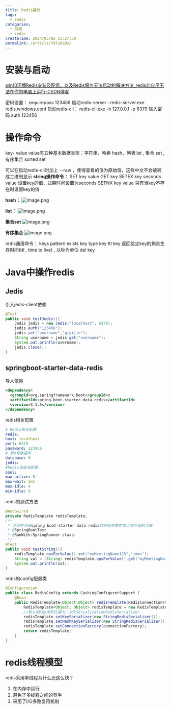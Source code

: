 ```yaml
---
title: Redis基础
tags:
  - redis
categories:
  - 后端
  - redis
createTime: 2024/05/02 11:27:39
permalink: /article/t9lu0q8s/
---
```




# 安装与启动

[win10环境Redis安装及配置，以及Redis服务无法启动的解决方法_redis此应用无法在你的电脑上运行-CSDN博客](https://blog.csdn.net/qq_43948440/article/details/110076492)

密码设置：
requirepass 123456
启动redis-server :   redis-server.exe redis.windows.conf
启动redis-cli： redis-cli.exe -h 127.0.0.1 -p 6379
输入密码 auth 123456

# 操作命令
key- value
value有五种基本数据类型：字符串，哈希 hash，列表list , 集合 set , 有序集合 sorted set

可以在启动redis-cli时加上 --raw ，使得查看的值为原始值，这样中文不会被转成二进制显示
**string操作命令：**
SET key value
GET key
SETEX key seconds value 设置key的值，过期时间设置为seconds
SETNX key value 只有当key不存在时设置key的值

**hash：**
![image.png](https://fastly.jsdelivr.net/gh/easton119/oss/test111/1700824839007-b246e391-eadb-4439-80d1-be43c6918861.png)

**list：**
![image.png](https://fastly.jsdelivr.net/gh/easton119/oss/test111/1700826888405-5237320f-1d4a-4a1b-9f17-adcd5e9c0355.png)

**集合set**
![image.png](https://fastly.jsdelivr.net/gh/easton119/oss/test111/1700827267902-1687ca20-5606-45d0-8b33-7dfda95551f3.png)

**有序集合**
![image.png](https://fastly.jsdelivr.net/gh/easton119/oss/test111/1700828076794-eb2d2624-d09d-4634-a2a5-fb2625a7e5de.png)

redis通用命令：
keys pattern
exists key
type key
ttl key 返回给定key的剩余生存时间(ttl ,  time to live) , 以秒为单位
del key


# Java中操作redis
## Jedis
引入jedis-client依赖
```java
@Test
public void testJedis(){
    Jedis jedis = new Jedis("localhost", 6379);
    jedis.auth("123456");
    jedis.set("username","qiyijin");
    String username = jedis.get("username");
    System.out.println(username);
    jedis.close();
}
```
## springboot-starter-data-redis
导入依赖
```xml
<dependency>
  <groupId>org.springframework.boot</groupId>x
  <artifactId>spring-boot-starter-data-redis</artifactId>
  <version>3.1.5</version>
</dependency>
```

redis相关配置
```yaml
# Redis相关配置
redis:
host: localhost
port: 6379
password: 123456
# 第0号数据库
database: 0
jedis:
#Redis连接池配置
pool:
max-active: 8
max-wait: 1ms
max-idle: 4
min-idle: 0
```

redis的测试方法
```java
@Autowired
private RedisTemplate redisTemplate;
/**
 * 注意在测试spring-boot-starter-data-redis的时候需要在类上加下面的注解
 * @SpringBootTest
 * @RunWith(SpringRunner.class)
 */
@Test
public void testString(){
    redisTemplate.opsForValue().set("myMeetingName123","imms");
    String val = (String) redisTemplate.opsForValue().get("myMeetingName123");
    System.out.println(val);
}
```

redis的config配置类
```java
@Configuration
public class RedisConfig extends CachingConfigurerSupport {
    @Bean
    public RedisTemplate<Object,Object> redisTemplate(RedisConnectionFactory connectionFactory){
        RedisTemplate<Object, Object> redisTemplate = new RedisTemplate<>();
        //默认的Key序列化器为：JdkSerializationRedisSerializer
        redisTemplate.setKeySerializer(new StringRedisSerializer());
        redisTemplate.setHashKeySerializer(new StringRedisSerializer());
        redisTemplate.setConnectionFactory(connectionFactory);
        return redisTemplate;
    }
}
```


# redis线程模型

redis采用单线程为什么还这么快？

1. 在内存中运行
2. 避免了多线程之间的竞争
3. 采用了I/O多路复用机制
